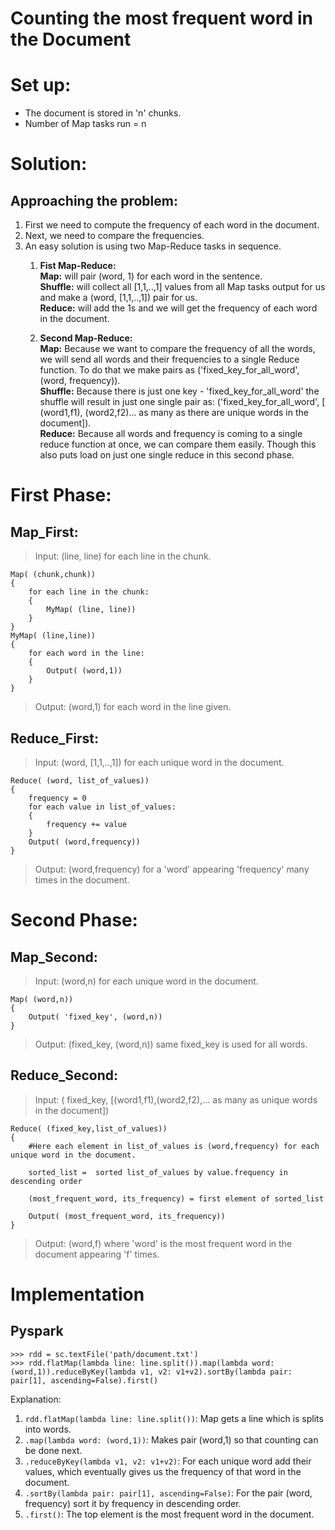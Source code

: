 # **Counting the most frequent word in the Document**

# **Set up:**
- The document is stored in 'n' chunks.
- Number of Map tasks run = n

# **Solution:**

## **Approaching the problem:**
1. First we need to compute the frequency of each word in the document.
2. Next, we need to compare the frequencies.
3. An easy solution is using two Map-Reduce tasks in sequence.  
    1. **Fist Map-Reduce:**  
        **Map:** will pair (word, 1) for each word in the sentence.  
        **Shuffle:** will collect all [1,1,..,1] values from all Map tasks output for us and make a (word, [1,1,..,1]) pair for us.  
        **Reduce:** will add the 1s and we will get the frequency of each word in the document.

    2. **Second Map-Reduce:**  
        **Map:** Because we want to compare the frequency of all the words, we will send all words and their frequencies to a single Reduce function. To do that we make pairs as ('fixed_key_for_all_word', (word, frequency)).  
        **Shuffle:** Because there is just one key - 'fixed_key_for_all_word' the shuffle will result in just one single pair as: ('fixed_key_for_all_word', [ (word1,f1), (word2,f2)... as many as there are unique words in the document]).  
        **Reduce:** Because all words and frequency is coming to a single reduce function at once, we can compare them easily. Though this also puts load on just one single reduce in this second phase.

# **First Phase:**
## **Map_First:**
>Input: (line, line) for each line in the chunk.
```
Map( (chunk,chunk))
{
    for each line in the chunk:
    {
        MyMap( (line, line))
    }
}
MyMap( (line,line))
{
    for each word in the line:
    {
        Output( (word,1))
    }
}
```
>Output: (word,1) for each word in the line given.
## **Reduce_First:**
>Input: (word, [1,1,..,1]) for each unique word in the document.
```
Reduce( (word, list_of_values))
{
    frequency = 0
    for each value in list_of_values:
    {
        frequency += value
    }
    Output( (word,frequency))
}
```
>Output: (word,frequency) for a 'word' appearing 'frequency' many times in the document.

# **Second Phase:**
## **Map_Second:**
>Input: (word,n) for each unique word in the document.
```
Map( (word,n))
{
    Output( 'fixed_key', (word,n))
}
```
>Output: (fixed_key, (word,n)) same fixed_key is used for all words.

## **Reduce_Second:**
>Input: ( fixed_key, [(word1,f1),(word2,f2),... as many as unique words in the document])
```
Reduce( (fixed_key,list_of_values))
{
    #Here each element in list_of_values is (word,frequency) for each unique word in the document.

    sorted_list =  sorted list_of_values by value.frequency in descending order

    (most_frequent_word, its_frequency) = first element of sorted_list
    
    Output( (most_frequent_word, its_frequency))
}
```
>Output: (word,f) where 'word' is the most frequent word in the document appearing 'f' times.

# Implementation
## Pyspark
```
>>> rdd = sc.textFile('path/document.txt')
>>> rdd.flatMap(lambda line: line.split()).map(lambda word: (word,1)).reduceByKey(lambda v1, v2: v1+v2).sortBy(lambda pair: pair[1], ascending=False).first()
```
Explanation:
1. ```rdd.flatMap(lambda line: line.split())```: Map gets a line which is splits into words.
2. ```.map(lambda word: (word,1))```: Makes pair (word,1) so that counting can be done next.
3. ```.reduceByKey(lambda v1, v2: v1+v2)```: For each unique word add their values, which eventually gives us the frequency of that word in the document.
4. ```.sortBy(lambda pair: pair[1], ascending=False)```: For the pair (word, frequency) sort it by frequency in descending order.
5. ```.first()```: The top element is the most frequent word in the document.